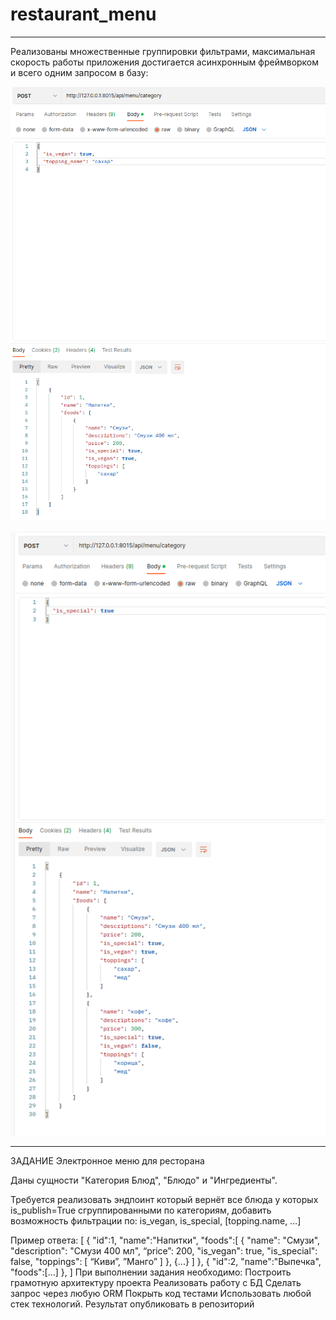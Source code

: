 # restaurant_menu
----------------------------------------------------------------

Реализованы множественные группировки фильтрами, максимальная скорость работы приложения достигается асинхронным
фреймворком и всего одним запросом в базу:

![img.png](img.png)

![img_1.png](img_1.png)

----------------------------------------------------------------
ЗАДАНИЕ
Электронное меню для ресторана

Даны сущности "Категория Блюд", "Блюдо" и "Ингредиенты".

Требуется реализовать эндпоинт который вернёт все блюда у которых is_publish=True сгруппированными по категориям,
добавить возможность фильтрации по: is_vegan, is_special, [topping.name, …]

Пример ответа:
[
      {
         "id":1,
         "name":"Напитки",
         "foods":[
            {
               "name": "Смузи",
               "description": "Смузи 400 мл",
	“price”: 200,
               "is_vegan": true,
               "is_special": false,
               "toppings": [ “Киви”, ”Манго” ]
            },
            {...}
         ]
      },
      {
         "id":2, 
         "name":"Выпечка",
         "foods":[...]
      },
]
При выполнении задания необходимо:
Построить грамотную архитектуру проекта
Реализовать работу с БД 
Сделать запрос через любую ORM
Покрыть код тестами
Использовать любой стек технологий.
Результат опубликовать в репозиторий
